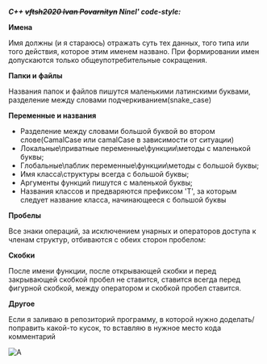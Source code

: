 __*C++ ~~vftsh2020 Ivan Povarnityn~~ Ninel' code-style:*__

**Имена**

Имя должны (и я стараюсь) отражать суть тех данных, того типа или того действия, которое этим именем названо. При формировании имен допускаются только общеупотребительные сокращения. 

**Папки и файлы**

Названия папок и файлов пишутся маленькими латинскими буквами, разделение между словами подчеркиванием(snake_case)

**Переменные и названия**

+ Разделение между словами большой буквой во втором слове(CamalCase или camalCase в зависимости от ситуации)
+ Локальные\приватные переменные\функции\методы с маленькой буквы;
+ Глобальные\паблик переменные\функции\методы с большой буквы;
+ Имя класса\структуры всегда с большой буквы;
+ Аргументы функций пишутся с маленькой буквы;
+ Названия классов и предваряются префиксом 'T', за которым следует название класса, начинающееся с большой буквы

**Пробелы**

Все знаки операций, за исключением унарных и операторов доступа к членам структур, отбиваются с обеих сторон пробелом:

**Скобки**

После имени функции, после открывающей скобки и перед закрывающей скобкой пробел не ставится, ставится всегда перед фигурной скобкой,
между оператором и скобкой пробел ставится.

**Другое**

Если я  заливаю в репозиторий программу, в которой нужно доделать/поправить какой-то кусок, то вставляю в нужное место кода комментарий

![A](https://sun9-75.userapi.com/impg/pb1JVeItAYqHamUGJ_yi85f16pp_7t71iwWLEA/RSa3WubUE4E.jpg?size=530x412&quality=96&proxy=1&sign=d55c775c622a1663d807582db573c4a6 "пам-пам")